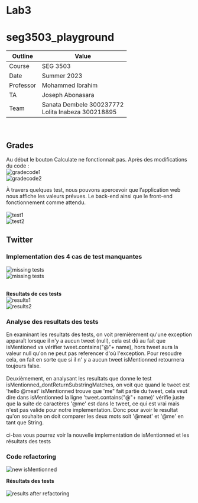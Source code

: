 # Lab3
# seg3503_playground
| Outline | Value |
| --- | --- |
| Course | SEG 3503 |
| Date | Summer 2023 |
| Professor | Mohammed Ibrahim  |
| TA | Joseph Abonasara  |
| Team | Sanata Dembele 300237772 <br> Lolita Inabeza 300218895|

<br>

## Grades
Au début le bouton Calculate ne fonctionnait pas. Après des modifications du code :
<br>
![gradecode1](Photos/CodeGrades1.png)
<br>
![gradecode2](Photos/CodeGrades2.png)


À travers quelques test, nous pouvons apercevoir que l’application web nous affiche les valeurs prévues. Le back-end ainsi que le front-end fonctionnement comme attendu.  
<br>
![test1](Photos/GradesTest1.png)
<br>
![test2](Photos/GradesTest2.png)

## Twitter

### Implementation des 4 cas de test manquantes

![missing tests](Photos/firstest.png)
<br>
![missing tests](Photos/secondtest.png)
<br> <br> 

**Resultats de ces tests**
<br>
![results1](Photos/testsBeforeRefactoring.png)
<br>
![results2](Photos/testsBeforeRefactoring_1.png)


### Analyse des resultats des tests

En examinant les resultats des tests, on voit premièrement qu'une exception apparaît lorsque il n'y a aucun tweet (null), cela est dû au fait que isMentioned va vérifier tweet.contains("@"+ name), hors tweet aura la valeur null qu'on ne peut pas referencer d'où l'exception. Pour resoudre cela, on fait en sorte que si il n' y a aucun tweet isMentionned retournera toujours false.
<br> <br> 
Deuxièmement, en analysant les resultats que donne le test isMentionned_dontReturnSubstringMatches, on voit que quand le tweet est 'hello @meat' isMentionned trouve que 'me" fait partie du tweet, cela veut dire dans  isMentionned la ligne 'tweet.contains("@"+ name)' vérifie juste que la suite de caractères '@me' est dans le tweet, ce qui est vrai mais n'est pas valide pour notre implementation. Donc pour avoir le resultat qu'on souhaite on doit comparer les deux mots soit '@meat' et '@me' en tant que String.
<br>  <br> 
ci-bas vous pourrez voir la nouvelle implementation de isMentionned et les résultats des tests

### Code refactoring

![new isMentionned](Photos/isMentionnedAfter.png)


**Résultats des tests**
<br> <br> 
![results after refactoring](Photos/resultsAfterRefactoring.png)

